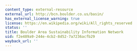 ```yaml
---
content_type: external-resource
external_url: http://bcn.boulder.co.us/basin/
has_external_license_warning: true
license: https://en.wikipedia.org/wiki/All_rights_reserved
status: ''
title: Boulder Area Sustainability Information Network
uid: f2e489a9-244e-4cb2-8d52-7a7236acfb29
wayback_url: ''
---
```

